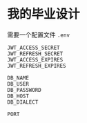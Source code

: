 # 我的毕业设计

需要一个配置文件 `.env`

```
JWT_ACCESS_SECRET
JWT_REFRESH_SECRET
JWT_ACCESS_EXPIRES
JWT_REFRESH_EXPIRES

DB_NAME
DB_USER
DB_PASSWORD
DB_HOST
DB_DIALECT

PORT
```
